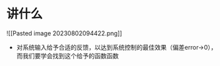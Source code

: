 # 讲什么

![[Pasted image 20230802094422.png]]

- 对系统输入给予合适的反馈，以达到系统控制的最佳效果（偏差error->0），而我们要学会找到这个给予的函数函数